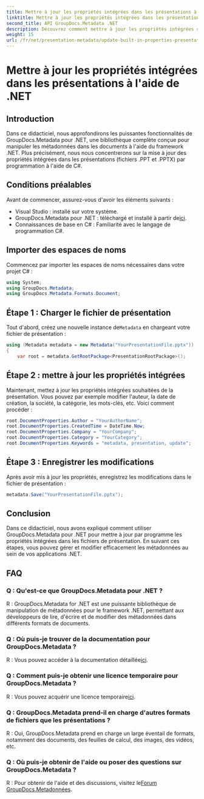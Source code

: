 ```yaml
---
title: Mettre à jour les propriétés intégrées dans les présentations à l'aide de .NET
linktitle: Mettre à jour les propriétés intégrées dans les présentations à l'aide de .NET
second_title: API GroupDocs.Metadata .NET
description: Découvrez comment mettre à jour les propriétés intégrées dans les présentations à l'aide de .NET avec GroupDocs.Metadata, une bibliothèque polyvalente de manipulation de métadonnées.
weight: 15
url: /fr/net/presentation-metadata/update-built-in-properties-presentations/
---
```


# Mettre à jour les propriétés intégrées dans les présentations à l'aide de .NET

## Introduction
Dans ce didacticiel, nous approfondirons les puissantes fonctionnalités de GroupDocs.Metadata pour .NET, une bibliothèque complète conçue pour manipuler les métadonnées dans les documents à l'aide du framework .NET. Plus précisément, nous nous concentrerons sur la mise à jour des propriétés intégrées dans les présentations (fichiers .PPT et .PPTX) par programmation à l'aide de C#.
## Conditions préalables
Avant de commencer, assurez-vous d'avoir les éléments suivants :
- Visual Studio : installé sur votre système.
-  GroupDocs.Metadata pour .NET : téléchargé et installé à partir de[ici](https://releases.groupdocs.com/metadata/net/).
- Connaissances de base en C# : Familiarité avec le langage de programmation C#.

## Importer des espaces de noms
Commencez par importer les espaces de noms nécessaires dans votre projet C# :
```csharp
using System;
using GroupDocs.Metadata;
using GroupDocs.Metadata.Formats.Document;
```
## Étape 1 : Charger le fichier de présentation
 Tout d'abord, créez une nouvelle instance de`Metadata` en chargeant votre fichier de présentation :
```csharp
using (Metadata metadata = new Metadata("YourPresentationFile.pptx"))
{
    var root = metadata.GetRootPackage<PresentationRootPackage>();
```
## Étape 2 : mettre à jour les propriétés intégrées
Maintenant, mettez à jour les propriétés intégrées souhaitées de la présentation. Vous pouvez par exemple modifier l'auteur, la date de création, la société, la catégorie, les mots-clés, etc. Voici comment procéder :
```csharp
root.DocumentProperties.Author = "YourAuthorName";
root.DocumentProperties.CreatedTime = DateTime.Now;
root.DocumentProperties.Company = "YourCompany";
root.DocumentProperties.Category = "YourCategory";
root.DocumentProperties.Keywords = "metadata, presentation, update";
```
## Étape 3 : Enregistrer les modifications
Après avoir mis à jour les propriétés, enregistrez les modifications dans le fichier de présentation :
```csharp
metadata.Save("YourPresentationFile.pptx");
```

## Conclusion
Dans ce didacticiel, nous avons expliqué comment utiliser GroupDocs.Metadata pour .NET pour mettre à jour par programme les propriétés intégrées dans les fichiers de présentation. En suivant ces étapes, vous pouvez gérer et modifier efficacement les métadonnées au sein de vos applications .NET.

## FAQ
### Q : Qu'est-ce que GroupDocs.Metadata pour .NET ?
R : GroupDocs.Metadata for .NET est une puissante bibliothèque de manipulation de métadonnées pour le framework .NET, permettant aux développeurs de lire, d'écrire et de modifier des métadonnées dans différents formats de documents.
### Q : Où puis-je trouver de la documentation pour GroupDocs.Metadata ?
 R : Vous pouvez accéder à la documentation détaillée[ici](https://tutorials.groupdocs.com/metadata/net/).
### Q : Comment puis-je obtenir une licence temporaire pour GroupDocs.Metadata ?
 R : Vous pouvez acquérir une licence temporaire[ici](https://purchase.groupdocs.com/temporary-license/).
### Q : GroupDocs.Metadata prend-il en charge d'autres formats de fichiers que les présentations ?
R : Oui, GroupDocs.Metadata prend en charge un large éventail de formats, notamment des documents, des feuilles de calcul, des images, des vidéos, etc.
### Q : Où puis-je obtenir de l'aide ou poser des questions sur GroupDocs.Metadata ?
 R : Pour obtenir de l'aide et des discussions, visitez le[Forum GroupDocs.Metadonnées](https://forum.groupdocs.com/c/metadata/14).